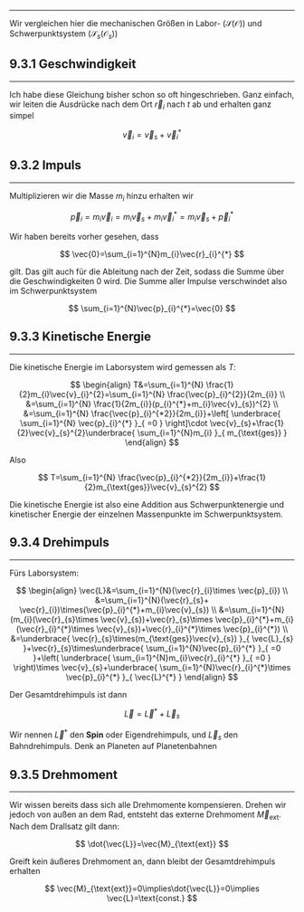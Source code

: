 ***

Wir vergleichen hier die mechanischen Größen in Labor- ($\mathcal{S}(\mathcal{O})$) und Schwerpunktsystem ($\mathcal{S}_{s}(\mathcal{O}_{s})$)


## 9.3.1 Geschwindigkeit
***

Ich habe diese Gleichung bisher schon so oft hingeschrieben. Ganz einfach, wir leiten die Ausdrücke nach dem Ort $\vec{r}_{i}$ nach $t$ ab und erhalten ganz simpel

$$
\vec{v}_{i}=\vec{v}_{s}+\vec{v}_{i}^{*}
$$



## 9.3.2 Impuls
***

Multiplizieren wir die Masse $m_{i}$ hinzu erhalten wir

$$
\vec{p}_{i}=m_{i}\vec{v}_{i}=m_{i}\vec{v}_{s}+m_{i}\vec{v}_{i}^{*}=m_{i}\vec{v}_{s}+\vec{p}_{i}^{*}
$$

Wir haben bereits vorher gesehen, dass

$$
\vec{0}=\sum_{i=1}^{N}m_{i}\vec{r}_{i}^{*}
$$

gilt. Das gilt auch für die Ableitung nach der Zeit, sodass die Summe über die Geschwindigkeiten $0$ wird. Die Summe aller Impulse verschwindet also im Schwerpunktsystem

$$
\sum_{i=1}^{N}\vec{p}_{i}^{*}=\vec{0}
$$


## 9.3.3 Kinetische Energie
***

Die kinetische Energie im Laborsystem wird gemessen als $T$:

$$
\begin{align}
T&=\sum_{i=1}^{N} \frac{1}{2}m_{i}\vec{v}_{i}^{2}=\sum_{i=1}^{N} \frac{\vec{p}_{i}^{2}}{2m_{i}} \\
&=\sum_{i=1}^{N} \frac{1}{2m_{i}}(p_{i}^{*}+m_{i}\vec{v}_{s})^{2} \\
&=\sum_{i=1}^{N} \frac{\vec{p}_{i}^{*2}}{2m_{i}}+\left[ \underbrace{ \sum_{i=1}^{N} \vec{p}_{i}^{*} }_{ =0 } \right]\cdot \vec{v}_{s}+\frac{1}{2}\vec{v}_{s}^{2}\underbrace{ \sum_{i=1}^{N}m_{i} }_{ m_{\text{ges}} }
\end{align}
$$

Also

$$
T=\sum_{i=1}^{N} \frac{\vec{p}_{i}^{*2}}{2m_{i}}+\frac{1}{2}m_{\text{ges}}\vec{v}_{s}^{2}
$$

Die kinetische Energie ist also eine Addition aus Schwerpunktenergie und kinetischer Energie der einzelnen Massenpunkte im Schwerpunktsystem.


## 9.3.4 Drehimpuls
***

Fürs Laborsystem:

$$
\begin{align}
\vec{L}&=\sum_{i=1}^{N}(\vec{r}_{i}\times \vec{p}_{i}) \\
&=\sum_{i=1}^{N}(\vec{r}_{s}+ \vec{r}_{i})\times(\vec{p}_{i}^{*}+m_{i}\vec{v}_{s}) \\
&=\sum_{i=1}^{N}(m_{i}(\vec{r}_{s}\times \vec{v}_{s})+\vec{r}_{s}\times \vec{p}_{i}^{*}+m_{i}(\vec{r}_{i}^{*}\times \vec{v}_{s})+\vec{r}_{i}^{*}\times \vec{p}_{i}^{*}) \\
&=\underbrace{ \vec{r}_{s}\times(m_{\text{ges}}\vec{v}_{s}) }_{ \vec{L}_{s} }+\vec{r}_{s}\times\underbrace{ \sum_{i=1}^{N}\vec{p}_{i}^{*} }_{ =0 }+\left( \underbrace{ \sum_{i=1}^{N}m_{i}\vec{r}_{i}^{*} }_{ =0 } \right)\times \vec{v}_{s}+\underbrace{ \sum_{i=1}^{N}\vec{r}_{i}^{*}\times \vec{p}_{i}^{*} }_{ \vec{L}^{*} }
\end{align}
$$

Der Gesamtdrehimpuls ist dann

$$
\vec{L}=\vec{L}^{*}+\vec{L}_{s}
$$

Wir nennen $\vec{L}^{*}$ den **Spin** oder Eigendrehimpuls, und $\vec{L}_{s}$ den Bahndrehimpuls. Denk an Planeten auf Planetenbahnen


## 9.3.5 Drehmoment
***

Wir wissen bereits dass sich alle Drehmomente kompensieren. Drehen wir jedoch von außen an dem Rad, entsteht das externe Drehmoment $\vec{M}_{\text{ext}}$. Nach dem Drallsatz gilt dann:

$$
\dot{\vec{L}}=\vec{M}_{\text{ext}}
$$

Greift kein äußeres Drehmoment an, dann bleibt der Gesamtdrehimpuls erhalten

$$
\vec{M}_{\text{ext}}=0\implies\dot{\vec{L}}=0\implies \vec{L}=\text{const.}
$$

